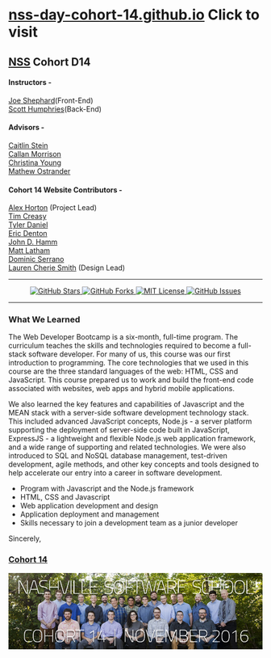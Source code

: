 # [nss-day-cohort-14.github.io](https://nss-day-cohort-14.github.io/) Click to visit

## [NSS](http://nashvillesoftwareschool.com/) Cohort D14  
#### Instructors -  
[Joe Shephard](https://github.com/JoeShep)(Front-End)  
[Scott Humphries](https://github.com/sscotth)(Back-End)  

#### Advisors -  
[Caitlin Stein](https://github.com/C-Stein)  
[Callan Morrison](https://github.com/morecallan)  
[Christina Young](https://github.com/ChristinaJYoung)  
[Mathew Ostrander](https://github.com/MAOstrander)  

#### Cohort 14 Website Contributors -  
[Alex Horton](https://github.com/alexhortonmusic) (Project Lead)  
[Tim Creasy](https://github.com/timcreasy)  
[Tyler Daniel](https://github.com/iamtylerd)  
[Eric Denton](https://github.com/iamericanartist)  
[John D. Hamm](https://github.com/JohnDHamm)  
[Matt Latham](https://github.com/lathammatt)  
[Dominic Serrano](https://github.com/DominicSerranoC14)  
[Lauren Cherie Smith](https://github.com/laurensaurenson) (Design Lead)  

***

<p align="center">
  <a href="https://github.com/nss-day-cohort-14/nss-day-cohort-14.github.io/stargazers">
    <img src="https://img.shields.io/github/stars/nss-day-cohort-14/nss-day-cohort-14.github.io.svg"
         alt="GitHub Stars">
  </a>
  <a href="https://github.com/nss-day-cohort-14/nss-day-cohort-14.github.io/network">
    <img src="https://img.shields.io/github/forks/nss-day-cohort-14/nss-day-cohort-14.github.io.svg"
         alt="GitHub Forks">
  </a>
  <a href="https://raw.githubusercontent.com/nss-day-cohort-14/nss-day-cohort-14.github.io/master/LICENSE">
    <img src="https://img.shields.io/badge/license-MIT-blue.svg"
         alt="MIT License">
  </a>
  <a href="https://github.com/nss-day-cohort-14/nss-day-cohort-14.github.io/issues">
    <img src="https://img.shields.io/github/issues/nss-day-cohort-14/nss-day-cohort-14.github.io.svg"
         alt="GitHub Issues">
  </a>
</p>

***

### What We Learned
The Web Developer Bootcamp is a six-month, full-time program. The curriculum teaches the skills and technologies required to become a full-stack software developer. For many of us, this course was our first introduction to programming. The core technologies that we used in this course are the three standard languages of the web: HTML, CSS and JavaScript. This course prepared us to work and build the front-end code associated with websites, web apps and hybrid mobile applications.

We also learned the key features and capabilities of Javascript and the MEAN stack with a server-side software development technology stack. This included advanced JavaScript concepts, Node.js - a server platform supporting the deployment of server-side code built in JavaScript, ExpressJS - a lightweight and flexible Node.js web application framework, and a wide range of supporting and related technologies. We were also introduced to SQL and NoSQL database management, test-driven development, agile methods, and other key concepts and tools designed to help accelerate our entry into a career in software development.

- Program with Javascript and the Node.js framework
- HTML, CSS and Javascript
- Web application development and design
- Application deployment and management
- Skills necessary to join a development team as a junior developer


Sincerely,

### [Cohort 14](https://github.com/orgs/nss-day-cohort-14/people)  

<div>
  <a href="https://nss-day-cohort-14.github.io/"><img align="center" src="img/Group/GraphicsGroupShotC14.jpg"></a>
</div>
